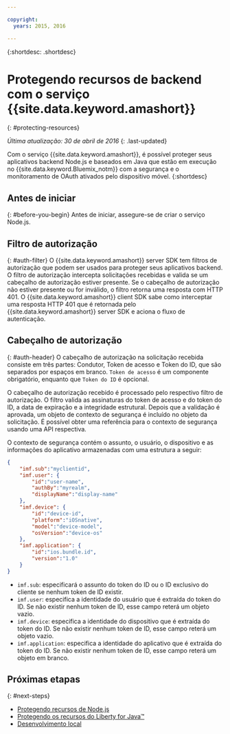 ```yaml
---

copyright:
  years: 2015, 2016

---
```


{:shortdesc: .shortdesc}

# Protegendo recursos de backend com o serviço {{site.data.keyword.amashort}}
{: #protecting-resources}

*Última atualização: 30 de abril de 2016*
{: .last-updated}


Com o serviço {{site.data.keyword.amashort}}, é possível proteger seus aplicativos backend Node.js e baseados em Java que estão em execução no {{site.data.keyword.Bluemix_notm}} com a segurança e o monitoramento de OAuth ativados pelo dispositivo móvel.
{:shortdesc}

## Antes de iniciar
{: #before-you-begin}
Antes de iniciar, assegure-se de criar o serviço Node.js.


## Filtro de autorização
{: #auth-filter}
O {{site.data.keyword.amashort}} server SDK tem filtros de autorização que podem ser usados para proteger seus aplicativos backend. O filtro de autorização intercepta solicitações recebidas e valida se um cabeçalho de autorização estiver presente. Se o cabeçalho de autorização não estiver presente ou for inválido, o filtro retorna uma resposta com HTTP 401. O {{site.data.keyword.amashort}} client SDK sabe como interceptar uma resposta HTTP 401 que é retornada pelo {{site.data.keyword.amashort}} server SDK e aciona o fluxo de autenticação.
## Cabeçalho de autorização
{: #auth-header}
O cabeçalho de autorização na solicitação recebida consiste em três partes: Condutor, Token de acesso e Token do ID, que são separados por espaços em branco. `Token de acesso` é um componente obrigatório, enquanto que `Token do ID` é opcional.

O cabeçalho de autorização recebido é processado pelo respectivo filtro de autorização. O filtro valida as assinaturas do token de acesso e do token do ID, a data de expiração e a integridade estrutural. Depois que a validação é aprovada, um objeto de contexto de segurança é incluído no objeto da solicitação. É possível obter uma referência para o contexto de segurança usando uma API respectiva.

O contexto de segurança contém o assunto, o usuário, o dispositivo e as informações do aplicativo armazenadas com uma estrutura a seguir:
```JSON
{
    "imf.sub":"myclientid",
    "imf.user": {
        "id":"user-name",
        "authBy":"myrealm",
        "displayName":"display-name"
    },
    "imf.device": {
        "id":"device-id",
        "platform":"iOSnative",
        "model":"device-model",
        "osVersion":"device-os"
    },
    "imf.application": {
        "id":"ios.bundle.id",
        "version":"1.0"
    }
}
```
* `imf.sub`: especificará o assunto do token do ID ou o ID exclusivo do cliente se nenhum token de ID existir.
* `imf.user`: especifica a identidade do usuário que é extraída do token do ID. Se não existir nenhum token de ID, esse campo reterá um objeto vazio.
* `imf.device`: especifica a identidade do dispositivo que é extraída do token do ID. Se não existir nenhum token de ID, esse campo reterá um objeto vazio.
* `imf.application`: especifica a identidade do aplicativo que é extraída do token do ID. Se não existir nenhum token de ID, esse campo reterá um objeto em branco.

## Próximas etapas
{: #next-steps}
* [Protegendo recursos de Node.js](protecting-resources-nodejs.html)
* [Protegendo os recursos do Liberty for Java&trade;](protecting-resources-java.html)
* [Desenvolvimento local](protecting-resources-local.html)
